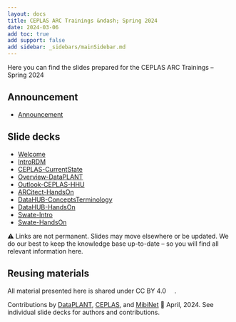 ```yaml
---
layout: docs
title: CEPLAS ARC Trainings &ndash; Spring 2024
date: 2024-03-06
add toc: true
add support: false
add sidebar: _sidebars/mainSidebar.md
---
```


Here you can find the slides prepared for the CEPLAS ARC Trainings &ndash; Spring 2024

## Announcement

- <a href=./announcement.html target=_blank>Announcement</a>

## Slide decks

<!-- linked-slides -->
- <a href=./00-Welcome.html target=_blank>Welcome</a>
- <a href=./03-IntroRDM.html target=_blank>IntroRDM</a>
- <a href=./04-CEPLAS-CurrentState.html target=_blank>CEPLAS-CurrentState</a>
- <a href=./10-Overview-DataPLANT.html target=_blank>Overview-DataPLANT</a>
- <a href=./15-Outlook-CEPLAS-HHU.html target=_blank>Outlook-CEPLAS-HHU</a>
- <a href=./20-ARCitect-HandsOn.html target=_blank>ARCitect-HandsOn</a>
- <a href=./30-DataHUB-ConceptsTerminology.html target=_blank>DataHUB-ConceptsTerminology</a>
- <a href=./31-DataHUB-HandsOn.html target=_blank>DataHUB-HandsOn</a>
- <a href=./50-Swate-Intro.html target=_blank>Swate-Intro</a>
- <a href=./51-Swate-HandsOn.html target=_blank>Swate-HandsOn</a>
<!-- linked-slides -->

:warning: Links are not permanent. Slides may move elsewhere or be updated. We do our best to keep the knowledge base up-to-date &ndash; so you will find all relevant information here.

## Reusing materials

All material presented here is shared under CC BY 4.0 <a href="https://creativecommons.org/licenses/by/4.0/"><img src="https://mirrors.creativecommons.org/presskit/buttons/88x31/svg/by.svg" style="height:15px"></a>.

Contributions by [DataPLANT](https://nfdi4plants.org/), [CEPLAS](https://ceplas.eu), and [MibiNet](https://www.sfb1535.hhu.de/) 📆 April, 2024. See individual slide decks for authors and contributions.
